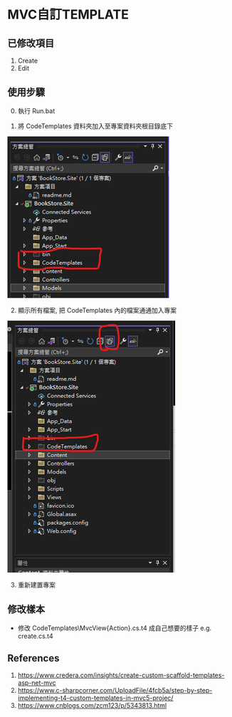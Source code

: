 # MVC自訂TEMPLATE

## 已修改項目

1. Create
2. Edit

## 使用步驟

0. 執行 Run.bat

1. 將 CodeTemplates 資料夾加入至專案資料夾根目錄底下

![Alt text](image.png)


2. 顯示所有檔案, 把 CodeTemplates 內的檔案通通加入專案

![Alt text](image-1.png)

3. 重新建置專案

## 修改樣本

* 修改 CodeTemplates\MvcView\{Action}.cs.t4 成自己想要的樣子 e.g. create.cs.t4

## References

1. https://www.credera.com/insights/create-custom-scaffold-templates-asp-net-mvc
2. https://www.c-sharpcorner.com/UploadFile/4fcb5a/step-by-step-implementing-t4-custom-templates-in-mvc5-projec/
3. https://www.cnblogs.com/zcm123/p/5343813.html
